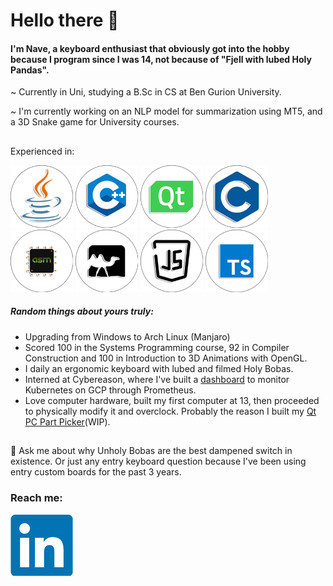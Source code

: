 # Hello there :wave:

#### I'm Nave, a keyboard enthusiast that obviously got into the hobby because I program since I was 14, not because of "Fjell with lubed Holy Pandas".
~ Currently in Uni, studying a B.Sc in CS at Ben Gurion University.

~ I'm currently working on an NLP model for summarization using MT5, and a 3D Snake game for University courses.
##

###
Experienced in:

[![Java](Resources/Logos/java_100.png)][2]  [![C++](Resources/Logos/c++_100.png)][3]  [![C](Resources/Logos/qt_100.png)][4]  [![C](Resources/Logos/c_100.png)][5]  [![Assembly](Resources/Logos/asm_100.png)][6]  [![Ocaml](Resources/Logos/ocaml_100.png)][7]  [![JS](Resources/Logos/js_100.png)][8]  [![TS](Resources/Logos/ts_100.png)][9]

##### Random things about yours truly:
* Upgrading from Windows to Arch Linux (Manjaro)
* Scored 100 in the Systems Programming course, 92 in Compiler Construction and 100 in Introduction to 3D Animations with OpenGL.
* I daily an ergonomic keyboard with lubed and filmed Holy Bobas.
* Interned at Cybereason, where I've built a [dashboard](https://github.com/ThatGuyVanquish/CRStarshipDemo) to monitor Kubernetes on GCP through Prometheus.
* Love computer hardware, built my first computer at 13, then proceeded to physically modify it and overclock. Probably the reason I built my [Qt PC Part Picker](https://github.com/ThatGuyVanquish/QtPCPartPicker)(WIP).


##
💬 Ask me about why Unholy Bobas are the best dampened switch in existence. Or just any entry keyboard question because I've been using entry custom boards for the past 3 years.

### Reach me:

[![LinkedIn](Resources/Logos/LinkedIn.png)][1]

[1]: https://www.linkedin.com/in/nave-hersco/
[2]: https://github.com/ThatGuyVanquish/SPL-Assignment-2
[3]: https://github.com/ThatGuyVanquish/3DAnimations_FP
[4]: https://github.com/ThatGuyVanquish/QtPCPartPicker
[5]: https://github.com/ThatGuyVanquish/ESPL
[6]: https://github.com/ThatGuyVanquish/CompilerConstruction_FP
[7]: https://github.com/ThatGuyVanquish/CompilerConstruction_AS2
[8]: https://github.com/ThatGuyVanquish/ThatGuyVanquish
[9]: https://github.com/ThatGuyVanquish/PPL-Assignment-4

<!--
**ThatGuyVanquish/ThatGuyVanquish** is a ✨ _special_ ✨ repository because its `README.md` (this file) appears on your GitHub profile.

Here are some ideas to get you started:

- 🔭 I’m currently working on ...
- 🌱 I’m currently learning ...
- 👯 I’m looking to collaborate on ...
- 🤔 I’m looking for help with ...
- 💬 Ask me about ...
- 📫 How to reach me: ...
- 😄 Pronouns: ...
- ⚡ Fun fact: ...
-->
